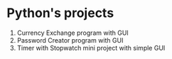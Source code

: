 # Python's projects

1. Currency Exchange program with GUI
2. Password Creator program with GUI
3. Timer with Stopwatch mini project with simple GUI